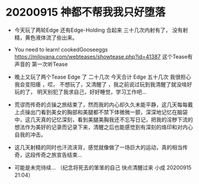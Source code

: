 

# 20200915 神都不帮我我只好堕落

- 今天玩了两轮Edge 还有Edge-Holding  合起来 三十几次内射有了，  没有射精，黄色液体流了些出来。 

- You need to learn! cookedGooseeggs https://milovana.com/webteases/showtease.php?id=41387 这个Tease有声音的 第一次听Tease 

- 晚上又玩了两个Tease    Edge 了 二十几次  今天合计 Edge 五十几次  我很担心我会变阳痿 ，哎， 不想玩了，又清醒了 ，我之前说过玩到我清醒了就没啥好玩的了， 明天别犯了我求自己，好好睡觉，学习工作吧...

- 荒谬而传奇的贞操之旅结束了，然而我的内心却久久未能平静，这几天每每戴上贞操出门看到美女的胸部和美腿都不禁下体微微一颤，深深地记忆在脑袋中，这几天真的记忆深刻，看到美腿美胸我还不忘写日记，把我的淫秽下流的想法作为美好的记录而记录下来，清醒之后也能感觉到有深刻的烙印和对内心自我的冲击。

- 这几天射精的同时也汗流浃背，感觉就像做了一场巨大的运动，真的相当传奇，这段传奇之旅宣告结束...

- 可能是未完待续...  （纪念将死去的笨笨的自己 快点清醒过来   小成 20200915 21:04）
